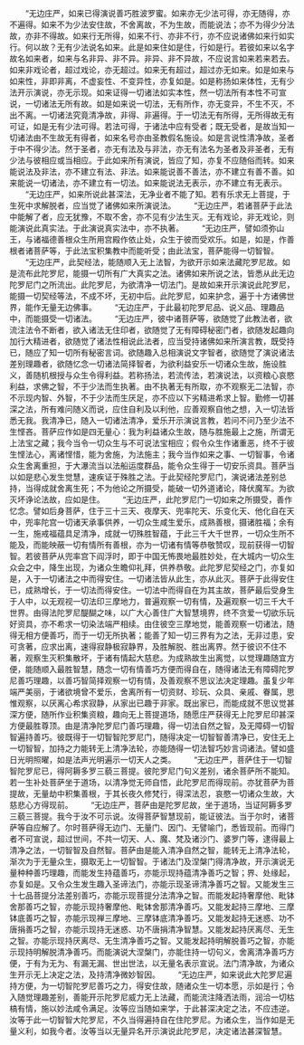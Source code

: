 <!-- { "loadSidebar": true } -->
　　“无边庄严，如来已得演说善巧胜波罗蜜。如来亦无少法可得，亦无随得，亦不遍得。如来不为少法安住故，不舍离故，不为生故，而能说法；亦不为得少分法故，亦非不得故。如来行无所得，如来不行、亦非不行，亦不应说诸佛如来行如实行。何以故？无有少法说名如来。此是如来住如是住，行如是行。若彼如来以名字故名如来者，如来与名非异、非不异。非异、非不异故，不应说言如来若来若去。如来非戏论者，超过戏论，亦无超过。如来无有超过，超过亦无如来。如是如来与如来性，非即非离，不虚妄性、不变异性，亦复如是。如是称扬如来体性，无有少法开示演说，亦无示现。如来证得一切诸法如实本性，然一切法所有本性不可宣说，一切诸法无所有故。如是如来说一切法，无有所作，亦无变异，不生不灭，不出不离。一切诸法究竟清净故，非得、非遍得。于一切法无有所得，无所得故无有可证，如是无有少法可得。若法可得，于诸法中应有受者；既无受者，是故当知一切诸法由不生故无有得者，如来名号亦由圣教假名施设。如是言说性清净故，圣者于中不得少法。然于圣者，亦无有法及与非法，亦无有法名为圣者及非圣者，无有少法与彼相应或当相应。于此如来所有演说，皆应了知，亦复不应随俗而转。如来能说法及非法，亦不建立有法、非法。如来能说善不善法，亦不建立有善不善。如来能说一切诸法，亦不建立有一切法。如来能说法无表示，亦不建立有无表示。
　　“无边庄严，如来所说此甚深法，无净业者不能了知。若有乐求无上菩提，于生死中求解脱者，应当觉了诸佛如来所演说法。
　　“无边庄严，若诸菩萨于此法中能解了者，应无犹豫，不取不舍，亦不见有少法生灭。无有戏论，非无戏论，则能演说此真实法。于此演说真实法中，亦不执著。
　　“无边庄严，譬如须弥山王，与诸福德善根众生所用宫殿作依止处，众生于彼而受欢乐。如是，如是，作善根者诸菩萨等，于此法宝积集教中而能听受；由此法宝，菩萨能得一切智智。
　　“无边庄严，此契经法，能随顺入无上法智，为欲开示如来法藏陀罗尼故。如是流布此陀罗尼，能摄一切所有广大真实之法。诸佛如来所说之法，皆悉从此无边陀罗尼门之所流出。此陀罗尼，为欲清净一切法门。是故如来开示演说此陀罗尼，能摄一切契经等法，不成不坏，无初中后。此陀罗尼，如来护念，遍于十方诸佛世界，能作无量无边佛事。
　　“无边庄严，于此最初陀罗尼品、说义品、理趣品中，而能摄受一切诸法。
　　“无边庄严，彼中诸菩萨等，欲随觉了此教法者，欲流注法令不断者，欲入诸法无住印者，欲随觉了无有障碍秘密门者，欲随发起趣向加行大精进者，欲随觉了诸法性相说此法者，应当受持诸佛如来所演言教，既受持已，随应了知一切所有秘密言词。欲随趣入总相演说文字智者，欲随觉了演说诸法差别理趣者，欲随忆念一切诸法简择智者，为欲利益安乐一切诸众生故，施设胜义，善随机根授与众生令得利益。若称扬法，若流传法，若演说法，以资粮心哀愍利益，求佛之智，不于少法而生执著。由不执著无有所取，亦不观察无二法智，亦不示现内智、外智，不于少法而生厌足，亦不应以下劣精进希求上智。勤修一切甚深之法，所有难问随义而说，应住自利及以利他，应善观察自他之想，入一切法皆悉无我。我清净已，随入一切诸法清净，爱乐开示演说言教，若问不问乃至少法不生悭吝。菩萨应作如是四无量心：我为利益诸众生故，随与胜施最上之施，所谓无上法宝之藏；我今当令一切众生与不可说法宝相应；假令众生作诸重恶，终不于彼生悭法心，离诸悭惜，能为舍施，为法施主；我今当作如来之事、一切智事，令诸众生舍离重担，于大瀑流当以法船运度群品，能令众生得于一切安乐资具。菩萨当以如是悲心发生觉慧，速疾证于殊胜之法。于此契经陀罗尼门，演说诸法差别总持，当得成就舍离生死；不为他论之所摄受，能破一切外道诸论，降伏魔军。为欲灭坏诤论法故，应如是住。
　　“无边庄严，此陀罗尼门一切如来之所摄受，善作忆念。譬如后身菩萨，住于三十三天、夜摩天、兜率陀天、乐变化天、他化自在天中，兜率陀宫一切诸天承事供养，一切众生咸生爱乐，成熟善根，摄诸胜福；余有一生，施戒福蕴具足清净，成就一切殊胜智蕴，于此三千大千世界，一切众生所不能及，而能映蔽一切有情所有善根，亦为一切诸有情等恭敬赞叹，现前获得一切智智。若彼菩萨从兜率宫下阎浮时，即于中国无怖畏地最胜妙处，在大城内一切众生众会之中，降生出现，为诸众生瞻仰礼拜，供养恭敬。此陀罗尼契经之门，亦复如是，入于一切诸法之中而得安住。一切诸法皆从此生，亦从此灭。菩萨于此得安住已，成熟增长，于一切法而得安住。一切法中而得自在为其主故，菩萨最后受身生于人中，以无观视一切法印三摩地力，普遍观察一切有情，及遍观察一切三千大千世界。由得法陀罗尼醍醐之味，以广大心善住广大智慧境界，终不贪爱一切欲乐玩好资具，亦不希求一切染法端严相续。由住彼空三摩地觉，能善观察一切诸法，随得无相方便善巧，而于一切无所执著；能善了知一切三界有为之法，无非过患，安可贪著，应求出离，速得寂静极寂静界，及胜解脱、胜出离界。然于彼识不住不著，观察生灭积集散坏，于诸有情起大慈悲。为成熟故生出离觉，以觉理趣随宜方便，能随顺入最胜智慧，随念一切有情善巧方便而得自在，随得诸法无有障碍陀罗尼善巧理趣，以善巧智简择观察一切有情，及善观察不思议法决定理趣。虽复少年端严美丽，于诸欲境曾不爱乐，舍离所有一切资财、珍玩、众具、亲戚、眷属，思惟观察，以厌离心希求寂静，从家出已趣于非家。既出家已，而能成就不思议觉甚深方便，随所作业积集资粮，趣向无上菩提道场，随愿庄严获得无上陀罗尼印甚深方便最胜尊顶。由是清净陀罗尼门善巧理趣，得一切法自然之智，及无障碍一切智智遍持善巧。彼既得于一切智智陀罗尼门，随得决定一切智智善清净已，安住无上一切智智，加持之力能转无上清净法轮，亦能随得一切法智巧妙言词诸法。譬如盛日光明照曜，如是法声光明遍示一切天人之类。
　　“无边庄严，菩萨住于一切智智陀罗尼已，得阿耨多罗三藐三菩提。彼陀罗尼门句义差别，诸余菩萨所不能知。若一生补处菩萨坐于道场，以清净觉无师自悟，此陀罗尼而得现前。亦犹菩萨为菩提故，无量劫中积集善根，于其长夜久修梵行，得深法忍，哀愍一切诸众生故，大慈悲心方得现前。
　　“无边庄严，菩萨由是陀罗尼故，坐于道场，当证阿耨多罗三藐三菩提。我今于汝不可示说。汝得菩萨智慧现前，能证彼法。当于尔时，诸菩萨等自应解了。尔时菩萨得无边门、无量门、因门、无譬喻门，悉皆现前。而得门者不可宣说，超过世间，不共一切天、人、魔、梵及诸沙门、婆罗门等，逮得最上清净之法，一切智智及自然智。菩萨由是能入清净自然之智，能转无上清净法轮，渐次为于无量众生，摄取无上一切智智。于诸法门及涅槃门得清净故，开示演说无量种种善巧理趣，而能发生持蕴善巧，亦能示现持蕴清净善巧之智；界、处缘起，亦复如是。又令众生发生趣入圣谛法门，亦能示现圣谛清净善巧之智。又能发生三十七品菩提分法差别善巧，亦能示现菩提分法清净之智。而能发起持奢摩他、毗钵舍那善巧之智，亦能示现持奢摩他、毗钵舍那清净善巧。又能发起持三摩地、三摩钵底善巧之智，亦能示现禅三摩地、三摩钵底清净善巧。又能发起持无迷惑、功不唐捐善巧之智，亦能示现持无迷惑、功不唐捐清净智慧。又能发起持厌离尽、无生之智。亦能示现持厌离尽、无生清净善巧之智。又能发起持明解脱善巧之智，亦能示现持明解脱清净善巧。而能演说大涅槃门，亦能住持一切句义，舍离清净善巧方便，于有为无为、有漏无漏、世出世法，以无量名表示宣说。法门清净故，为诸众生开示无上决定之法，及持清净微妙智因。
　　“无边庄严，如来说此大陀罗尼遍持方便，为一切智陀罗尼善巧之力，得安住故，随诸众生一切本愿，示如是行；令入随觉理趣差别，善能开示陀罗尼威力无上法藏，而能流注降洒法雨，润洽一切枯槁有情，施以妙法咸令满足。汝等应当随如来学，于此甚深决定之法，不应违逆。汝等于此一切智智大陀罗尼，不久当得遍持自在住陀罗尼。为诸众生，当作如是无量义利，如我今者。汝等当以无量异名开示演说此陀罗尼，决定诸法甚深智慧。

